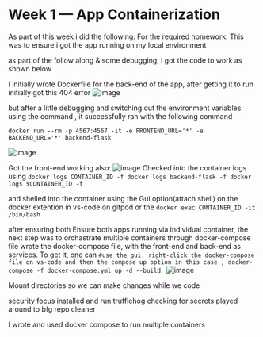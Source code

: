 # Week 1 — App Containerization
As part of this week i did the following:
For the required homework:
This was to ensure i got the app running on my local environment

as part of the follow along & some debugging, i got the code to work as shown below

I initially wrote Dockerfile for the back-end of the app, after getting it to run initially got this 404 error
![image](https://user-images.githubusercontent.com/54115472/221356901-30325d2e-475e-45fb-b7db-caddc80c513f.png)

but after a little debugging and switching out the environment variables using the command , it successfully ran with the following command

```docker run --rm -p 4567:4567 -it -e FRONTEND_URL='*' -e BACKEND_URL='*' backend-flask```

![image](https://user-images.githubusercontent.com/54115472/221357035-2500be7d-005a-430d-8aab-045380bd4125.png)

Got the front-end working also:
![image](https://user-images.githubusercontent.com/54115472/221358266-7d524438-3e60-4899-9e82-8c78bf3e7295.png)
Checked into the container logs using ```docker logs CONTAINER_ID -f
docker logs backend-flask -f
docker logs $CONTAINER_ID -f```

and shelled into the container using the Gui option(attach shell) on the docker extention in vs-code on gitpod or the ```docker exec CONTAINER_ID -it /bin/bash```

after ensuring both Ensure both apps running via individual container, the next step was to orchastrate multiple containers through docker-compose file
wrote the docker-compose file, with the front-end and back-end as services.
To get it, one can ```#use the gui, right-click the docker-compose file on vs-code and then the compose up option
in this case , docker-compose -f docker-compose.yml up -d --build ```
![image](https://user-images.githubusercontent.com/54115472/221358830-369713d8-1234-49be-a3c8-e77c320fe55e.png)

Mount directories so we can make changes while we code

security focus
installed and run trufflehog checking for secrets
played around to bfg repo cleaner

I wrote and used docker compose to run multiple containers
